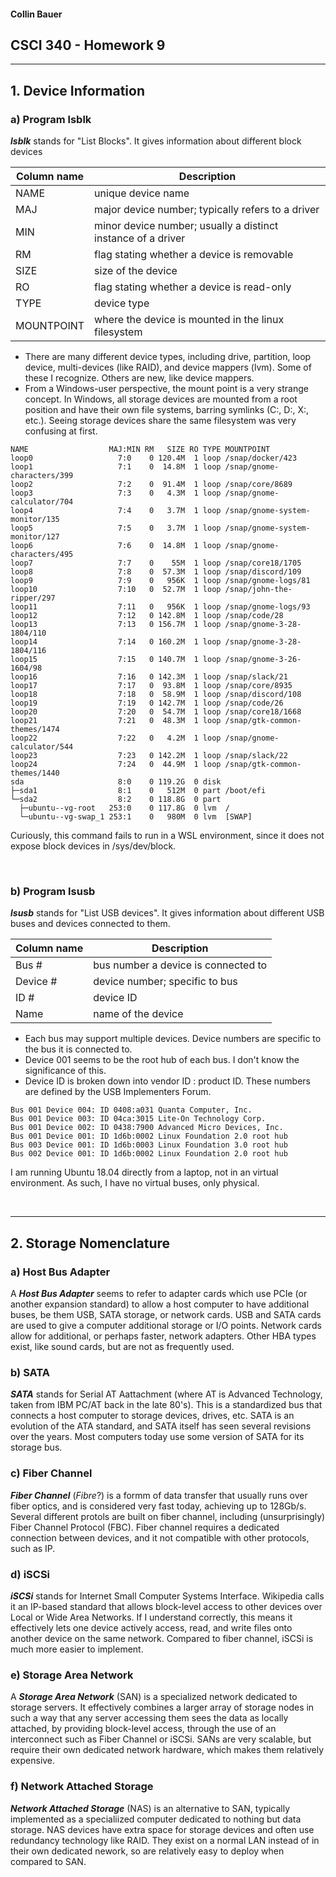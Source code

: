 #### Collin Bauer

## CSCI 340 - Homework 9

---

## 1. Device Information

### a) Program lsblk

***lsblk*** stands for "List Blocks". It gives information about different block devices

| Column name | Description |
|-|-|
| NAME | unique device name |
| MAJ | major device number; typically refers to a driver |
| MIN | minor device number; usually a distinct instance of a driver |
| RM | flag stating whether a device is removable |
| SIZE | size of the device |
| RO | flag stating whether a device is read-only |
| TYPE | device type |
| MOUNTPOINT | where the device is mounted in the linux filesystem |

- There are many different device types, including drive, partition, loop device, multi-devices (like RAID), and device mappers (lvm). Some of these I recognize. Others are new, like device mappers.
- From a Windows-user perspective, the mount point is a very strange concept. In Windows, all storage devices are mounted from a root position and have their own file systems, barring symlinks (C:\, D:\, X:\, etc.). Seeing storage devices share the same filesystem was very confusing at first.

```
NAME                  MAJ:MIN RM   SIZE RO TYPE MOUNTPOINT
loop0                   7:0    0 120.4M  1 loop /snap/docker/423
loop1                   7:1    0  14.8M  1 loop /snap/gnome-characters/399
loop2                   7:2    0  91.4M  1 loop /snap/core/8689
loop3                   7:3    0   4.3M  1 loop /snap/gnome-calculator/704
loop4                   7:4    0   3.7M  1 loop /snap/gnome-system-monitor/135
loop5                   7:5    0   3.7M  1 loop /snap/gnome-system-monitor/127
loop6                   7:6    0  14.8M  1 loop /snap/gnome-characters/495
loop7                   7:7    0    55M  1 loop /snap/core18/1705
loop8                   7:8    0  57.3M  1 loop /snap/discord/109
loop9                   7:9    0   956K  1 loop /snap/gnome-logs/81
loop10                  7:10   0  52.7M  1 loop /snap/john-the-ripper/297
loop11                  7:11   0   956K  1 loop /snap/gnome-logs/93
loop12                  7:12   0 142.8M  1 loop /snap/code/28
loop13                  7:13   0 156.7M  1 loop /snap/gnome-3-28-1804/110
loop14                  7:14   0 160.2M  1 loop /snap/gnome-3-28-1804/116
loop15                  7:15   0 140.7M  1 loop /snap/gnome-3-26-1604/98
loop16                  7:16   0 142.3M  1 loop /snap/slack/21
loop17                  7:17   0  93.8M  1 loop /snap/core/8935
loop18                  7:18   0  58.9M  1 loop /snap/discord/108
loop19                  7:19   0 142.7M  1 loop /snap/code/26
loop20                  7:20   0  54.7M  1 loop /snap/core18/1668
loop21                  7:21   0  48.3M  1 loop /snap/gtk-common-themes/1474
loop22                  7:22   0   4.2M  1 loop /snap/gnome-calculator/544
loop23                  7:23   0 142.2M  1 loop /snap/slack/22
loop24                  7:24   0  44.9M  1 loop /snap/gtk-common-themes/1440
sda                     8:0    0 119.2G  0 disk 
├─sda1                  8:1    0   512M  0 part /boot/efi
└─sda2                  8:2    0 118.8G  0 part 
  ├─ubuntu--vg-root   253:0    0 117.8G  0 lvm  /
  └─ubuntu--vg-swap_1 253:1    0   980M  0 lvm  [SWAP]
```

Curiously, this command fails to run in a WSL environment, since it does not expose block devices in /sys/dev/block.

<br/>

### b) Program lsusb

***lsusb*** stands for "List USB devices". It gives information about different USB buses and devices connected to them.

| Column name | Description |
|-|-|
| Bus # | bus number a device is connected to |
| Device # | device number; specific to bus |
| ID # | device ID |
| Name | name of the device |

- Each bus may support multiple devices. Device numbers are specific to the bus it is connected to.
- Device 001 seems to be the root hub of each bus. I don't know the significance of this.
- Device ID is broken down into vendor ID : product ID. These numbers are defined by the USB Implementers Forum.

```
Bus 001 Device 004: ID 0408:a031 Quanta Computer, Inc. 
Bus 001 Device 003: ID 04ca:3015 Lite-On Technology Corp. 
Bus 001 Device 002: ID 0438:7900 Advanced Micro Devices, Inc. 
Bus 001 Device 001: ID 1d6b:0002 Linux Foundation 2.0 root hub
Bus 003 Device 001: ID 1d6b:0003 Linux Foundation 3.0 root hub
Bus 002 Device 001: ID 1d6b:0002 Linux Foundation 2.0 root hub
```

I am running Ubuntu 18.04 directly from a laptop, not in an virtual environment. As such, I have no virtual buses, only physical.

<br/>

---

## 2. Storage Nomenclature

### a) Host Bus Adapter

A ***Host Bus Adapter*** seems to refer to adapter cards which use PCIe (or another expansion standard) to allow a host computer to have additional buses, be them USB, SATA storage, or network cards. USB and SATA cards are used to give a computer additional storage or I/O points. Network cards allow for additional, or perhaps faster, network adapters. Other HBA types exist, like sound cards, but are not as frequently used.

### b) SATA

***SATA*** stands for Serial AT Aattachment (where AT is Advanced Technology, taken from IBM PC/AT back in the late 80's). This is a standardized bus that connects a host computer to storage devices, drives, etc. SATA is an evolution of the ATA standard, and SATA itself has seen several revisions over the years. Most computers today use some version of SATA for its storage bus.

### c) Fiber Channel

***Fiber Channel*** (*Fibre*?) is a formm of data transfer that usually runs over fiber optics, and is considered very fast today, achieving up to 128Gb/s. Several different protols are built on fiber channel, including (unsurprisingly) Fiber Channel Protocol (FBC). Fiber channel requires a dedicated connection between devices, and it not compatible with other protocols, such as IP.

### d) iSCSi

***iSCSi*** stands for Internet Small Computer Systems Interface. Wikipedia calls it an IP-based standard that allows block-level access to other devices over Local or Wide Area Networks. If I understand correctly, this means it effectively lets one device actively access, read, and write files onto another device on the same network. Compared to fiber channel, iSCSi is much more easier to implement.

### e) Storage Area Network

A ***Storage Area Network*** (SAN) is a specialized network dedicated to storage servers. It effectively combines a larger array of storage nodes in such a way that any server accessing them sees the data as locally attached, by providing block-level access, through the use of an interconnect such as Fiber Channel or iSCSi. SANs are very scalable, but require their own dedicated network hardware, which makes them relatively expensive.

### f) Network Attached Storage

***Network Attached Storage*** (NAS) is an alternative to SAN, typically implemented as a specialiized computer dedicated to nothing but data storage. NAS devices have extra space for storage devices and often use redundancy technology like RAID. They exist on a normal LAN instead of in their own dedicated nework, so are relatively easy to deploy when compared to SAN.
